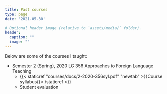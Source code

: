 ```yaml
---
title: Past courses
type: page
date: '2021-05-30'

# Optional header image (relative to `assets/media/` folder).
header:
  caption: ""
  image: ""
---
```


Below are some of the courses I taught:

* Semester 2 (Spring), 2020 LG 356 Approaches to Foreign Language Teaching
  + {{< staticref "courses/docs/2-2020-356syl.pdf" "newtab" >}}Course syllabus{{< /staticref >}} 
  + Student evaluation
